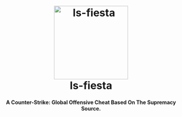 
<h1 align="center">
  <br>
  <img src="https://i.imgur.com/Yg4PYU4.jpeg" alt="ls-fiesta" width="200" hight="200">
  <br>
  ls-fiesta
  <br>
</h1>

<h4 align="center">A Counter-Strike: Global Offensive Cheat Based On The Supremacy Source.</h4>
